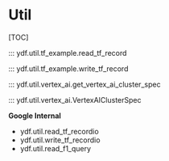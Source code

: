 # Util

[TOC]

::: ydf.util.tf_example.read_tf_record

::: ydf.util.tf_example.write_tf_record

::: ydf.util.vertex_ai.get_vertex_ai_cluster_spec

::: ydf.util.vertex_ai.VertexAIClusterSpec

**Google Internal**

-   ydf.util.read_tf_recordio
-   ydf.util.write_tf_recordio
-   ydf.util.read_f1_query

